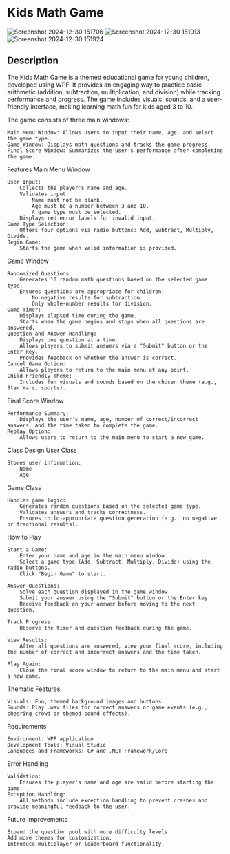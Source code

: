 # Kids Math Game
![Screenshot 2024-12-30 151706](https://github.com/user-attachments/assets/c4ab5d87-5ec9-48ea-b2f2-9122408eecb1)
![Screenshot 2024-12-30 151913](https://github.com/user-attachments/assets/c3b6cb9c-775f-4c7c-b43d-229362f80bea)
![Screenshot 2024-12-30 151924](https://github.com/user-attachments/assets/52b2a46c-9841-4ac4-a5d9-7e0276548edd)
## Description

The Kids Math Game is a themed educational game for young children, developed using WPF. It provides an engaging way to practice basic arithmetic (addition, subtraction, multiplication, and division) while tracking performance and progress. The game includes visuals, sounds, and a user-friendly interface, making learning math fun for kids aged 3 to 10.

The game consists of three main windows:

    Main Menu Window: Allows users to input their name, age, and select the game type.
    Game Window: Displays math questions and tracks the game progress.
    Final Score Window: Summarizes the user's performance after completing the game.

Features
Main Menu Window

    User Input:
        Collects the player's name and age.
        Validates input:
            Name must not be blank.
            Age must be a number between 3 and 10.
            A game type must be selected.
        Displays red error labels for invalid input.
    Game Type Selection:
        Offers four options via radio buttons: Add, Subtract, Multiply, Divide.
    Begin Game:
        Starts the game when valid information is provided.

Game Window

    Randomized Questions:
        Generates 10 random math questions based on the selected game type.
        Ensures questions are appropriate for children:
            No negative results for subtraction.
            Only whole-number results for division.
    Game Timer:
        Displays elapsed time during the game.
        Starts when the game begins and stops when all questions are answered.
    Question and Answer Handling:
        Displays one question at a time.
        Allows players to submit answers via a "Submit" button or the Enter key.
        Provides feedback on whether the answer is correct.
    Cancel Game Option:
        Allows players to return to the main menu at any point.
    Child-Friendly Theme:
        Includes fun visuals and sounds based on the chosen theme (e.g., Star Wars, sports).

Final Score Window

    Performance Summary:
        Displays the user's name, age, number of correct/incorrect answers, and the time taken to complete the game.
    Replay Option:
        Allows users to return to the main menu to start a new game.

Class Design
User Class

    Stores user information:
        Name
        Age

Game Class

    Handles game logic:
        Generates random questions based on the selected game type.
        Validates answers and tracks correctness.
        Ensures child-appropriate question generation (e.g., no negative or fractional results).

How to Play

    Start a Game:
        Enter your name and age in the main menu window.
        Select a game type (Add, Subtract, Multiply, Divide) using the radio buttons.
        Click "Begin Game" to start.

    Answer Questions:
        Solve each question displayed in the game window.
        Submit your answer using the "Submit" button or the Enter key.
        Receive feedback on your answer before moving to the next question.

    Track Progress:
        Observe the timer and question feedback during the game.

    View Results:
        After all questions are answered, view your final score, including the number of correct and incorrect answers and the time taken.

    Play Again:
        Close the final score window to return to the main menu and start a new game.

Thematic Features

    Visuals: Fun, themed background images and buttons.
    Sounds: Play .wav files for correct answers or game events (e.g., cheering crowd or themed sound effects).

Requirements

    Environment: WPF application
    Development Tools: Visual Studio
    Languages and Frameworks: C# and .NET Framework/Core

Error Handling

    Validation:
        Ensures the player's name and age are valid before starting the game.
    Exception Handling:
        All methods include exception handling to prevent crashes and provide meaningful feedback to the user.

Future Improvements

    Expand the question pool with more difficulty levels.
    Add more themes for customization.
    Introduce multiplayer or leaderboard functionality.
